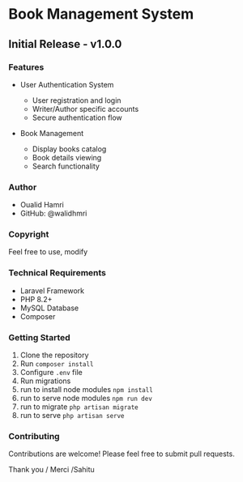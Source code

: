 # Book Management System
## Initial Release - v1.0.0

### Features
- User Authentication System
    - User registration and login
    - Writer/Author specific accounts
    - Secure authentication flow

- Book Management
    - Display books catalog
    - Book details viewing
    - Search functionality

### Author
- Oualid Hamri
- GitHub: @walidhmri

### Copyright
 Feel free to use, modify

### Technical Requirements
- Laravel Framework
- PHP 8.2+
- MySQL Database
- Composer

### Getting Started
1. Clone the repository
2. Run `composer install`
3. Configure `.env` file
4. Run migrations
6. run  to install node modules `npm install`
7. run to serve node modules `npm run dev`
8. run to migrate `php artisan migrate`
9. run to serve `php artisan serve`




### Contributing
Contributions are welcome! Please feel free to submit pull requests.

Thank you / Merci /Sahitu